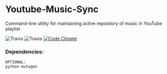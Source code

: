 # Youtube-Music-Sync
Command-line utility for maintaining active repository of music in YouTube playlist

![Travis](https://api.travis-ci.org/SajeOne/Youtube-Music-Sync.svg?branch=dev "Dev")
![Travis](https://api.travis-ci.org/SajeOne/Youtube-Music-Sync.svg?branch=master "Master")
[![Code Climate](https://codeclimate.com/github/SajeOne/Youtube-Music-Sync/badges/gpa.svg)](https://codeclimate.com/github/SajeOne/Youtube-Music-Sync)


### Dependencies:
```
OPTIONAL:
python-mutagen
```
